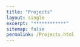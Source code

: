 ```yaml
---
title: "Projects"
layout: single
excerpt: "************"
sitemap: false
permalink: /Projects.html
---
```


